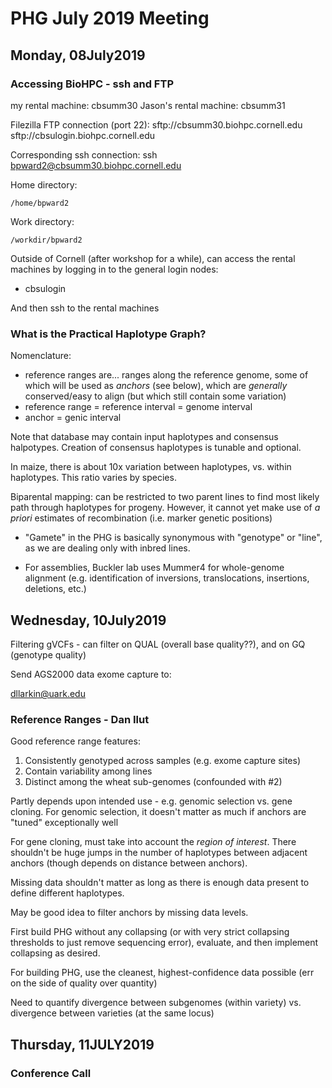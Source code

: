 # PHG July 2019 Meeting

## Monday, 08July2019

### Accessing BioHPC - ssh and FTP

my rental machine: cbsumm30
Jason's rental machine: cbsumm31

Filezilla FTP connection (port 22):
sftp://cbsumm30.biohpc.cornell.edu
sftp://cbsulogin.biohpc.cornell.edu

Corresponding ssh connection:
ssh bpward2@cbsumm30.biohpc.cornell.edu

Home directory:

	/home/bpward2

Work directory:

	/workdir/bpward2

Outside of Cornell (after workshop for a while), can access the rental machines
by logging in to the general login nodes:

* cbsulogin

And then ssh to the rental machines


### What is the Practical Haplotype Graph?

Nomenclature:

* reference ranges are... ranges along the reference genome, some of which will
be used as *anchors* (see below), which are *generally* conserved/easy to align
(but which still contain some variation)
* reference range = reference interval = genome interval
* anchor = genic interval

Note that database may contain input haplotypes and consensus halpotypes.
Creation of consensus haplotypes is tunable and optional.

In maize, there is about 10x variation between haplotypes, vs. within haplotypes.
This ratio varies by species.

Biparental mapping: can be restricted to two parent lines to find most likely
path through haplotypes for progeny. However, it cannot yet make use of 
*a priori* estimates of recombination (i.e. marker genetic positions)

* "Gamete" in the PHG is basically synonymous with "genotype" or "line", as we
are dealing only with inbred lines.

* For assemblies, Buckler lab uses Mummer4 for whole-genome alignment (e.g.
identification of inversions, translocations, insertions, deletions, etc.)

## Wednesday, 10July2019

Filtering gVCFs - can filter on QUAL (overall base quality??), and on GQ 
(genotype quality)


Send AGS2000 data exome capture to:

dllarkin@uark.edu

### Reference Ranges - Dan Ilut

Good reference range features:

1. Consistently genotyped across samples (e.g. exome capture sites)
2. Contain variability among lines
3. Distinct among the wheat sub-genomes (confounded with #2)

Partly depends upon intended use - e.g. genomic selection vs. gene cloning. For 
genomic selection, it doesn't matter as much if anchors are "tuned" exceptionally
well

For gene cloning, must take into account the _region of interest_. There
shouldn't be huge jumps in the number of haplotypes between adjacent anchors (though
depends on distance between anchors).

Missing data shouldn't matter as long as there is enough data present to define
different haplotypes.

May be good idea to filter anchors by missing data levels.

First build PHG without any collapsing (or with very strict collapsing thresholds
to just remove sequencing error), evaluate, and then implement collapsing
as desired.

For building PHG, use the cleanest, highest-confidence data possible (err on the
side of quality over quantity)

Need to quantify divergence between subgenomes (within variety) vs. divergence 
between varieties (at the same locus)


## Thursday, 11JULY2019

### Conference Call


